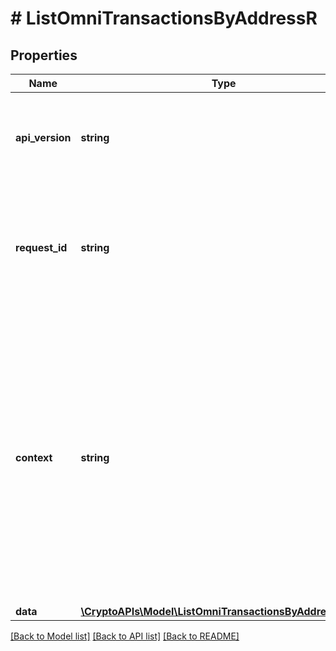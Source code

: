 # # ListOmniTransactionsByAddressR

## Properties

Name | Type | Description | Notes
------------ | ------------- | ------------- | -------------
**api_version** | **string** | Specifies the version of the API that incorporates this endpoint. |
**request_id** | **string** | Defines the ID of the request. The &#x60;requestId&#x60; is generated by Crypto APIs and it&#39;s unique for every request. |
**context** | **string** | In batch situations the user can use the context to correlate responses with requests. This property is present regardless of whether the response was successful or returned as an error. &#x60;context&#x60; is specified by the user. | [optional]
**data** | [**\CryptoAPIs\Model\ListOmniTransactionsByAddressRData**](ListOmniTransactionsByAddressRData.md) |  |

[[Back to Model list]](../../README.md#models) [[Back to API list]](../../README.md#endpoints) [[Back to README]](../../README.md)
